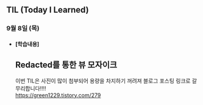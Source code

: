 ## TIL (Today I Learned)

### 9월 8일 (목)   

- #### [학습내용] 
  ## Redacted를 통한 뷰 모자이크
  이번 TIL은 사진이 많이 첨부되어 용량을 차지하기 꺼려져 블로그 포스팅 링크로 갈무리합니다!!!!                               
  https://green1229.tistory.com/279
